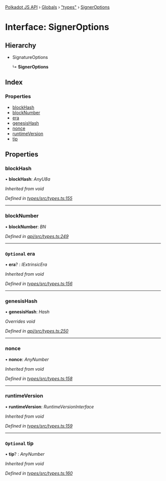 [Polkadot JS API](../README.md) › [Globals](../globals.md) › ["types"](../modules/_types_.md) › [SignerOptions](_types_.signeroptions.md)

# Interface: SignerOptions

## Hierarchy

* SignatureOptions

  ↳ **SignerOptions**

## Index

### Properties

* [blockHash](_types_.signeroptions.md#blockhash)
* [blockNumber](_types_.signeroptions.md#blocknumber)
* [era](_types_.signeroptions.md#optional-era)
* [genesisHash](_types_.signeroptions.md#genesishash)
* [nonce](_types_.signeroptions.md#nonce)
* [runtimeVersion](_types_.signeroptions.md#runtimeversion)
* [tip](_types_.signeroptions.md#optional-tip)

## Properties

###  blockHash

• **blockHash**: *AnyU8a*

*Inherited from void*

*Defined in [types/src/types.ts:155](https://github.com/polkadot-js/api/blob/906732bcdc/packages/types/src/types.ts#L155)*

___

###  blockNumber

• **blockNumber**: *BN*

*Defined in [api/src/types.ts:249](https://github.com/polkadot-js/api/blob/906732bcdc/packages/api/src/types.ts#L249)*

___

### `Optional` era

• **era**? : *IExtrinsicEra*

*Inherited from void*

*Defined in [types/src/types.ts:156](https://github.com/polkadot-js/api/blob/906732bcdc/packages/types/src/types.ts#L156)*

___

###  genesisHash

• **genesisHash**: *Hash*

*Overrides void*

*Defined in [api/src/types.ts:250](https://github.com/polkadot-js/api/blob/906732bcdc/packages/api/src/types.ts#L250)*

___

###  nonce

• **nonce**: *AnyNumber*

*Inherited from void*

*Defined in [types/src/types.ts:158](https://github.com/polkadot-js/api/blob/906732bcdc/packages/types/src/types.ts#L158)*

___

###  runtimeVersion

• **runtimeVersion**: *RuntimeVersionInterface*

*Inherited from void*

*Defined in [types/src/types.ts:159](https://github.com/polkadot-js/api/blob/906732bcdc/packages/types/src/types.ts#L159)*

___

### `Optional` tip

• **tip**? : *AnyNumber*

*Inherited from void*

*Defined in [types/src/types.ts:160](https://github.com/polkadot-js/api/blob/906732bcdc/packages/types/src/types.ts#L160)*
